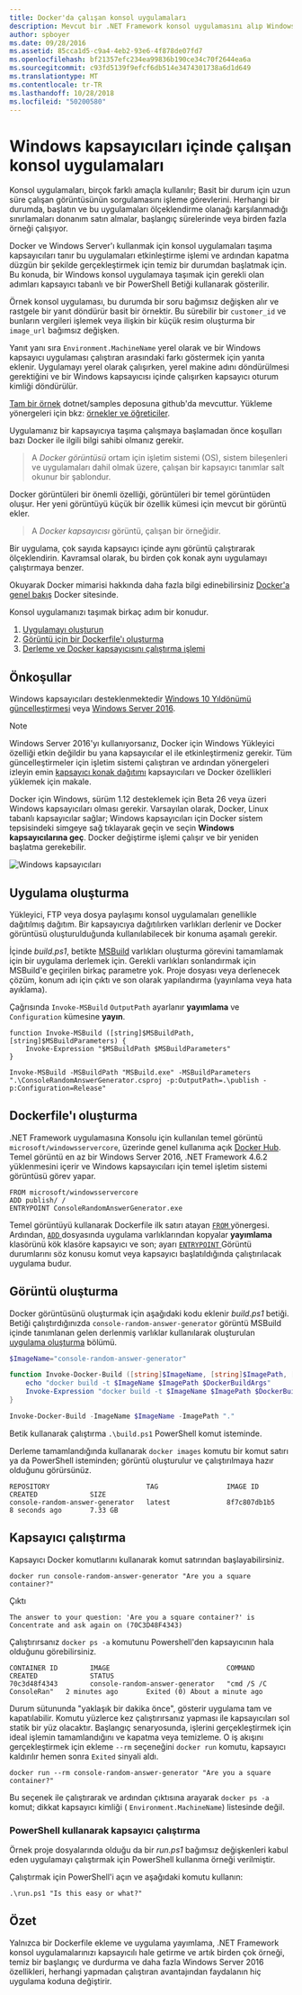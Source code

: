 ```yaml
---
title: Docker'da çalışan konsol uygulamaları
description: Mevcut bir .NET Framework konsol uygulamasını alıp Windows Docker kapsayıcısında çalıştırmayı öğrenin.
author: spboyer
ms.date: 09/28/2016
ms.assetid: 85cca1d5-c9a4-4eb2-93e6-4f878de07fd7
ms.openlocfilehash: bf21357efc234ea99836b190ce34c70f2644ea6a
ms.sourcegitcommit: c93fd5139f9efcf6db514e3474301738a6d1d649
ms.translationtype: MT
ms.contentlocale: tr-TR
ms.lasthandoff: 10/28/2018
ms.locfileid: "50200580"
---
```

# <a name="running-console-applications-in-windows-containers"></a>Windows kapsayıcıları içinde çalışan konsol uygulamaları

Konsol uygulamaları, birçok farklı amaçla kullanılır; Basit bir durum için uzun süre çalışan görüntüsünün sorgulamasını işleme görevlerini. Herhangi bir durumda, başlatın ve bu uygulamaları ölçeklendirme olanağı karşılanmadığı sınırlamaları donanım satın almalar, başlangıç sürelerinde veya birden fazla örneği çalışıyor.

Docker ve Windows Server'ı kullanmak için konsol uygulamaları taşıma kapsayıcıları tanır bu uygulamaları etkinleştirme işlemi ve ardından kapatma düzgün bir şekilde gerçekleştirmek için temiz bir durumdan başlatmak için. Bu konuda, bir Windows konsol uygulamaya taşımak için gerekli olan adımları kapsayıcı tabanlı ve bir PowerShell Betiği kullanarak gösterilir.

Örnek konsol uygulaması, bu durumda bir soru bağımsız değişken alır ve rastgele bir yanıt döndürür basit bir örnektir. Bu sürebilir bir `customer_id` ve bunların vergileri işlemek veya ilişkin bir küçük resim oluşturma bir `image_url` bağımsız değişken.

Yanıt yanı sıra `Environment.MachineName` yerel olarak ve bir Windows kapsayıcı uygulaması çalıştıran arasındaki farkı göstermek için yanıta eklenir. Uygulamayı yerel olarak çalışırken, yerel makine adını döndürülmesi gerektiğini ve bir Windows kapsayıcısı içinde çalışırken kapsayıcı oturum kimliği döndürülür.

[Tam bir örnek](https://github.com/dotnet/samples/tree/master/framework/docker/ConsoleRandomAnswerGenerator) dotnet/samples deposuna github'da mevcuttur. Yükleme yönergeleri için bkz: [örnekler ve öğreticiler](../../samples-and-tutorials/index.md#viewing-and-downloading-samples).

Uygulamanız bir kapsayıcıya taşıma çalışmaya başlamadan önce koşulları bazı Docker ile ilgili bilgi sahibi olmanız gerekir.

> A *Docker görüntüsü* ortam için işletim sistemi (OS), sistem bileşenleri ve uygulamaları dahil olmak üzere, çalışan bir kapsayıcı tanımlar salt okunur bir şablondur.

Docker görüntüleri bir önemli özelliği, görüntüleri bir temel görüntüden oluşur. Her yeni görüntüyü küçük bir özellik kümesi için mevcut bir görüntü ekler. 

> A *Docker kapsayıcısı* görüntü, çalışan bir örneğidir. 

Bir uygulama, çok sayıda kapsayıcı içinde aynı görüntü çalıştırarak ölçeklendirin.
Kavramsal olarak, bu birden çok konak aynı uygulamayı çalıştırmaya benzer.

Okuyarak Docker mimarisi hakkında daha fazla bilgi edinebilirsiniz [Docker'a genel bakış](https://docs.docker.com/engine/understanding-docker/) Docker sitesinde. 

Konsol uygulamanızı taşımak birkaç adım bir konudur.

1. [Uygulamayı oluşturun](#building-the-application)
1. [Görüntü için bir Dockerfile'ı oluşturma](#creating-the-dockerfile)
1. [Derleme ve Docker kapsayıcısını çalıştırma işlemi](#creating-the-image)

## <a name="prerequisites"></a>Önkoşullar
Windows kapsayıcıları desteklenmektedir [Windows 10 Yıldönümü güncelleştirmesi](https://www.microsoft.com/en-us/software-download/windows10/) veya [Windows Server 2016](https://www.microsoft.com/en-us/cloud-platform/windows-server).

> [!NOTE]
>Windows Server 2016'yı kullanıyorsanız, Docker için Windows Yükleyici özelliği etkin değildir bu yana kapsayıcılar el ile etkinleştirmeniz gerekir. Tüm güncelleştirmeler için işletim sistemi çalıştıran ve ardından yönergeleri izleyin emin [kapsayıcı konak dağıtımı](/virtualization/windowscontainers/deploy-containers/deploy-containers-on-server) kapsayıcıları ve Docker özellikleri yüklemek için makale.

Docker için Windows, sürüm 1.12 desteklemek için Beta 26 veya üzeri Windows kapsayıcıları olması gerekir. Varsayılan olarak, Docker, Linux tabanlı kapsayıcılar sağlar; Windows kapsayıcıları için Docker sistem tepsisindeki simgeye sağ tıklayarak geçin ve seçin **Windows kapsayıcılarına geç**. Docker değiştirme işlemi çalışır ve bir yeniden başlatma gerekebilir.

![Windows kapsayıcıları](./media/console/SwitchContainer.png)

## <a name="building-the-application"></a>Uygulama oluşturma
Yükleyici, FTP veya dosya paylaşımı konsol uygulamaları genellikle dağıtılmış dağıtım. Bir kapsayıcıya dağıtılırken varlıkları derlenir ve Docker görüntüsü oluşturulduğunda kullanılabilecek bir konuma aşamalı gerekir.

İçinde *build.ps1*, betikte [MSBuild](/visualstudio/msbuild/msbuild) varlıkları oluşturma görevini tamamlamak için bir uygulama derlemek için. Gerekli varlıkları sonlandırmak için MSBuild'e geçirilen birkaç parametre yok. Proje dosyası veya derlenecek çözüm, konum adı için çıktı ve son olarak yapılandırma (yayınlama veya hata ayıklama).

Çağrısında `Invoke-MSBuild` `OutputPath` ayarlanır **yayımlama** ve `Configuration` kümesine **yayın**. 

```
function Invoke-MSBuild ([string]$MSBuildPath, [string]$MSBuildParameters) {
    Invoke-Expression "$MSBuildPath $MSBuildParameters"
}

Invoke-MSBuild -MSBuildPath "MSBuild.exe" -MSBuildParameters ".\ConsoleRandomAnswerGenerator.csproj -p:OutputPath=.\publish -p:Configuration=Release"
```

## <a name="creating-the-dockerfile"></a>Dockerfile'ı oluşturma
.NET Framework uygulamasına Konsolu için kullanılan temel görüntü `microsoft/windowsservercore`, üzerinde genel kullanıma açık [Docker Hub](https://hub.docker.com/r/microsoft/windowsservercore/). Temel görüntü en az bir Windows Server 2016, .NET Framework 4.6.2 yüklenmesini içerir ve Windows kapsayıcıları için temel işletim sistemi görüntüsü görev yapar.

```
FROM microsoft/windowsservercore
ADD publish/ /
ENTRYPOINT ConsoleRandomAnswerGenerator.exe
```
Temel görüntüyü kullanarak Dockerfile ilk satırı atayan [ `FROM` ](https://docs.docker.com/engine/reference/builder/#/from) yönergesi. Ardından, [ `ADD` ](https://docs.docker.com/engine/reference/builder/#/add) dosyasında uygulama varlıklarından kopyalar **yayımlama** klasörünü kök klasöre kapsayıcı ve son; ayarı [ `ENTRYPOINT` ](https://docs.docker.com/engine/reference/builder/#/entrypoint) Görüntü durumlarını söz konusu komut veya kapsayıcı başlatıldığında çalıştırılacak uygulama budur. 

## <a name="creating-the-image"></a>Görüntü oluşturma
Docker görüntüsünü oluşturmak için aşağıdaki kodu eklenir *build.ps1* betiği. Betiği çalıştırdığınızda `console-random-answer-generator` görüntü MSBuild içinde tanımlanan gelen derlenmiş varlıklar kullanılarak oluşturulan [uygulama oluşturma](#building-the-application) bölümü.

```powershell
$ImageName="console-random-answer-generator"

function Invoke-Docker-Build ([string]$ImageName, [string]$ImagePath, [string]$DockerBuildArgs = "") {
    echo "docker build -t $ImageName $ImagePath $DockerBuildArgs"
    Invoke-Expression "docker build -t $ImageName $ImagePath $DockerBuildArgs"
}

Invoke-Docker-Build -ImageName $ImageName -ImagePath "."
```

Betik kullanarak çalıştırma `.\build.ps1` PowerShell komut isteminde.

Derleme tamamlandığında kullanarak `docker images` komutu bir komut satırı ya da PowerShell isteminden; görüntü oluşturulur ve çalıştırılmaya hazır olduğunu görürsünüz.

```
REPOSITORY                        TAG                 IMAGE ID            CREATED             SIZE
console-random-answer-generator   latest              8f7c807db1b5        8 seconds ago       7.33 GB
```

## <a name="running-the-container"></a>Kapsayıcı çalıştırma
Kapsayıcı Docker komutlarını kullanarak komut satırından başlayabilirsiniz.

```
docker run console-random-answer-generator "Are you a square container?"
```

Çıktı

```
The answer to your question: 'Are you a square container?' is Concentrate and ask again on (70C3D48F4343)
```

Çalıştırırsanız `docker ps -a` komutunu Powershell'den kapsayıcının hala olduğunu görebilirsiniz.

```
CONTAINER ID        IMAGE                             COMMAND                  CREATED             STATUS                          
70c3d48f4343        console-random-answer-generator   "cmd /S /C ConsoleRan"   2 minutes ago       Exited (0) About a minute ago      
```

Durum sütununda "yaklaşık bir dakika önce", gösterir uygulama tam ve kapatılabilir. Komutu yüzlerce kez çalıştırırsanız yapması ile kapsayıcıları sol statik bir yüz olacaktır. Başlangıç senaryosunda, işlerini gerçekleştirmek için ideal işlemin tamamlandığını ve kapatma veya temizleme. O iş akışını gerçekleştirmek için ekleme `--rm` seçeneğini `docker run` komutu, kapsayıcı kaldırılır hemen sonra `Exited` sinyali aldı.

```
docker run --rm console-random-answer-generator "Are you a square container?"
```

Bu seçenek ile çalıştırarak ve ardından çıktısına arayarak `docker ps -a` komut; dikkat kapsayıcı kimliği ( `Environment.MachineName`) listesinde değil.

### <a name="running-the-container-using-powershell"></a>PowerShell kullanarak kapsayıcı çalıştırma
Örnek proje dosyalarında olduğu da bir *run.ps1* bağımsız değişkenleri kabul eden uygulamayı çalıştırmak için PowerShell kullanma örneği verilmiştir.

Çalıştırmak için PowerShell'i açın ve aşağıdaki komutu kullanın:

```
.\run.ps1 "Is this easy or what?"
```

## <a name="summary"></a>Özet
Yalnızca bir Dockerfile ekleme ve uygulama yayımlama, .NET Framework konsol uygulamalarınızı kapsayıcılı hale getirme ve artık birden çok örneği, temiz bir başlangıç ve durdurma ve daha fazla Windows Server 2016 özellikleri, herhangi yapmadan çalıştıran avantajından faydalanın hiç uygulama koduna değiştirir.
